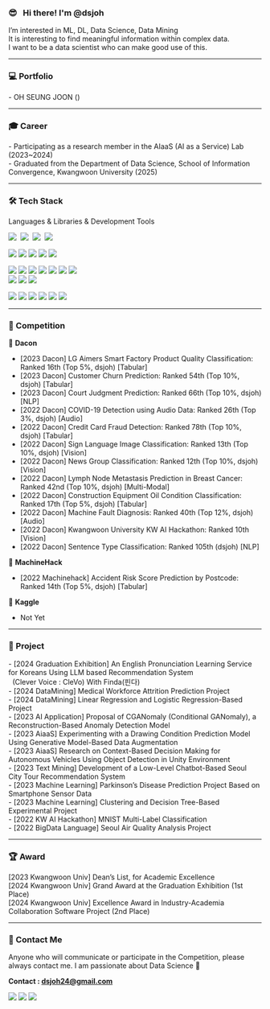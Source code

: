 ### 😎 &nbsp; Hi there! I'm <b> @dsjoh</b> <br/> 
<p>
I’m interested in ML, DL, Data Science, Data Mining </br>
It is interesting to find meaningful information within complex data. </br>
I want to be a data scientist who can make good use of this. </br>
</p>

-----------------------------------------------------

### 💻 Portfolio
<p>
-  OH SEUNG JOON () </br>
</p>

-----------------------------------------------------
### 🎓 Career
<p>
-  Participating as a research member in the AIaaS (AI as a Service) Lab (2023~2024) </br>
-  Graduated from the Department of Data Science, School of Information Convergence, Kwangwoon University (2025) </br>
</p>

-----------------------------------------------------


### 🛠 Tech Stack
Languages & Libraries & Development Tools </b>
<p>
 <img src="https://img.shields.io/badge/C-A8B9CC?style=flat-square&logo=C&logoColor=white"/></a>&nbsp
 <img src="https://img.shields.io/badge/C++-00599C?style=flat-square&logo=C%2B%2B&logoColor=white"/></a>&nbsp 
 <img src="https://img.shields.io/badge/Python-3766AB?style=flat-square&logo=Python&logoColor=white"/></a>&nbsp 
 <img src="https://img.shields.io/badge/Java-007396?style=flat-square&logo=Java&logoColor=white"/></a>&nbsp </br>
 
 <img src="https://img.shields.io/badge/PyTorch-EE4C2C?style=flat-square&logo=pytorch&logoColor=white"/></a> 
 <img src="https://img.shields.io/badge/TensorFlow-FF6F00?style=flat-square&logo=tensorflow&logoColor=white"/></a> 
 <img src="https://img.shields.io/badge/Scikit Learn-F7931E?style=flat-square&logo=scikitlearn&logoColor=white"/></a> 
 <img src="https://img.shields.io/badge/Pandas-150458?style=flat-square&logo=pandas&logoColor=white"/></a>
 <img src="https://img.shields.io/badge/OpenCV-5C3EE8?style=flat-square&logo=opencv&logoColor=white"/></a></br>
 
 <img src="https://img.shields.io/badge/Git-F05032?style=flat-square&logo=Git&logoColor=white"/></a> 
 <img src="https://img.shields.io/badge/Jupyter-F37626?style=flat-square&logo=Jupyter&logoColor=white"/></a> 
 <img src="https://img.shields.io/badge/Anaconda-44A833?style=flat-square&logo=anaconda&logoColor=white"/></a> 
 <img src="https://img.shields.io/badge/Visual Studio Code-007ACC?style=flat-square&logo=VisualStudioCode&logoColor=white"/></a> 
 <img src="https://img.shields.io/badge/Visual Studio-5C2D91?style=flat-square&logo=VisualStudio&logoColor=white"/></a>
 <img src="https://img.shields.io/badge/IntelliJ-000000?style=flat-square&logo=intellijidea&logoColor=white"/></a> 
 <img src="https://img.shields.io/badge/Android-3DDC84?style=flat-square&logo=Android&logoColor=white"/></a>  
 <img src="https://img.shields.io/badge/Linux-FCC624?style=flat-square&logo=linux&logoColor=white"/></a>
 <img src="https://img.shields.io/badge/Docker-2496ED?style=flat-square&logo=docker&logoColor=white"/></a>
 <img src="https://img.shields.io/badge/MySQL-4479A1?style=flat-square&logo=mysql&logoColor=white"/></a> </br>
 
 <img src="https://img.shields.io/badge/Slack-4A154B?style=flat-square&logo=slack&logoColor=white"/></a>
 <img src="https://img.shields.io/badge/Figma-F24E1E?style=flat-square&logo=figma&logoColor=white"/></a>
 <img src="https://img.shields.io/badge/Notion-000000?style=flat-square&logo=notion&logoColor=white"/></a>
 <img src="https://img.shields.io/badge/Disocrd-5865F2?style=flat-square&logo=discord&logoColor=white"/></a>
 <img src="https://img.shields.io/badge/Zoom-0B5CFF?style=flat-square&logo=zoom&logoColor=white"/></a>
 <img src="https://img.shields.io/badge/Google Meet-00897B?style=flat-square&logo=googlemeet&logoColor=white"/></a>
</p>

-----------------------------------------------------

### 🏅 Competition
<p>

🥇 **Dacon** </b> <br>
-  [2023 Dacon] LG Aimers Smart Factory Product Quality Classification: Ranked 16th (Top 5%, dsjoh) [Tabular]
-  [2023 Dacon] Customer Churn Prediction: Ranked 54th (Top 10%, dsjoh) [Tabular]
-  [2023 Dacon] Court Judgment Prediction: Ranked 66th (Top 10%, dsjoh) [NLP]
-  [2022 Dacon] COVID-19 Detection using Audio Data: Ranked 26th (Top 3%, dsjoh) [Audio]
-  [2022 Dacon] Credit Card Fraud Detection: Ranked 78th (Top 10%, dsjoh) [Tabular]
-  [2022 Dacon] Sign Language Image Classification: Ranked 13th (Top 10%, dsjoh) [Vision]
-  [2022 Dacon] News Group Classification: Ranked 12th (Top 10%, dsjoh) [Vision]
-  [2022 Dacon] Lymph Node Metastasis Prediction in Breast Cancer: Ranked 42nd (Top 10%, dsjoh) [Multi-Modal]
-  [2022 Dacon] Construction Equipment Oil Condition Classification: Ranked 17th (Top 5%, dsjoh) [Tabular]
-  [2022 Dacon] Machine Fault Diagnosis: Ranked 40th (Top 12%, dsjoh) [Audio]
-  [2022 Dacon] Kwangwoon University KW AI Hackathon: Ranked 10th [Vision]
-  [2022 Dacon] Sentence Type Classification: Ranked 105th (dsjoh) [NLP]

🥈 **MachineHack** </b> <br>
  - [2022 Machinehack] Accident Risk Score Prediction by Postcode: Ranked 14th (Top 5%, dsjoh) [Tabular]

🥉 **Kaggle** </b> <br>
  - Not Yet
 
</p>

-----------------------------------------------------

### 🎯 Project
<p>
-  [2024 Graduation Exhibition] An English Pronunciation Learning Service for Koreans Using LLM based Recommendation System </br>
   &nbsp&nbsp(Clever Voice : CleVo) With Finda(핀다) </br>
-  [2024 DataMining] Medical Workforce Attrition Prediction Project </br>
-  [2024 DataMining] Linear Regression and Logistic Regression-Based Project </br>
-  [2023 AI Application] Proposal of CGANomaly (Conditional GANomaly), a Reconstruction-Based Anomaly Detection Model </br>
-  [2023 AiaaS] Experimenting with a Drawing Condition Prediction Model Using Generative Model-Based Data Augmentation </br>
-  [2023 AiaaS] Research on Context-Based Decision Making for Autonomous Vehicles Using Object Detection in Unity Environment </br>
-  [2023 Text Mining] Development of a Low-Level Chatbot-Based Seoul City Tour Recommendation System </br>
-  [2023 Machine Learning] Parkinson’s Disease Prediction Project Based on Smartphone Sensor Data </br>
-  [2023 Machine Learning] Clustering and Decision Tree-Based Experimental Project </br>
-  [2022 KW AI Hackathon] MNIST Multi-Label Classification </br>
-  [2022 BigData Language] Seoul Air Quality Analysis Project
</p>

-----------------------------------------------------

### 🏆 Award
<p>
[2023 Kwangwoon Univ] Dean’s List, for Academic Excellence <br>
[2024 Kwangwoon Univ] Grand Award at the Graduation Exhibition (1st Place) <br>
[2024 Kwangwoon Univ] Excellence Award in Industry-Academia Collaboration Software Project (2nd Place) <br>
</p>


-----------------------------------------------------

### 📢 Contact Me
<p>
 Anyone who will communicate or participate in the Competition, please always contact me. I am passionate about Data Science 👀 <br>
 
 **Contact : dsjoh24@gmail.com** <br>
 
 <a href="mailto:dsjoh24@gmail.com"><img src="https://img.shields.io/badge/Gmail-d14836?style=flat-square&logo=Gmail&logoColor=white&link=viliketh1s98@naver.com"/></a>
 <a href="https://dacon.io/myprofile/445044/home"><img src="https://img.shields.io/badge/Dacon-3B7BDE?style=flat-square&logo=Dacon&logoColor=white&link=viliketh1s98@naver.com"/></a>
 <a href="https://www.kaggle.com/dsjoh24" target="_blank"><img src="https://img.shields.io/badge/Kaggle-20BEFF?style=flat-square&logo=Kaggle&logoColor=white"/></a>
</p><br>
  
  
  <!---
dsjoh/dsjoh is a ✨ special ✨ repository because its `README.md` (this file) appears on your GitHub profile.
You can click the Preview link to take a look at your changes.
 <a href="https://www.linkedin.com/in/dsjoh24/"><img src="https://img.shields.io/badge/LinkedIn-0A66C2?style=flat-square&logo=LinkedIn&logoColor=#0A66C2"/></a>

--->
